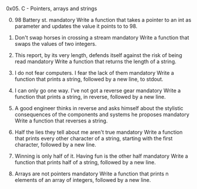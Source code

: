 0x05. C - Pointers, arrays and strings

0. 98 Battery st.
mandatory
Write a function that takes a pointer to an int as parameter and updates the value it points to to 98.

1. Don't swap horses in crossing a stream
mandatory
Write a function that swaps the values of two integers.

2. This report, by its very length, defends itself against the risk of being read
mandatory
Write a function that returns the length of a string.

3. I do not fear computers. I fear the lack of them
mandatory
Write a function that prints a string, followed by a new line, to stdout.

4. I can only go one way. I've not got a reverse gear
mandatory
Write a function that prints a string, in reverse, followed by a new line.

5. A good engineer thinks in reverse and asks himself about the stylistic consequences of the components and systems he proposes
mandatory
Write a function that reverses a string.

6. Half the lies they tell about me aren't true
mandatory
Write a function that prints every other character of a string, starting with the first character, followed by a new line.

7. Winning is only half of it. Having fun is the other half
mandatory
Write a function that prints half of a string, followed by a new line.

8. Arrays are not pointers
mandatory
Write a function that prints n elements of an array of integers, followed by a new line.


